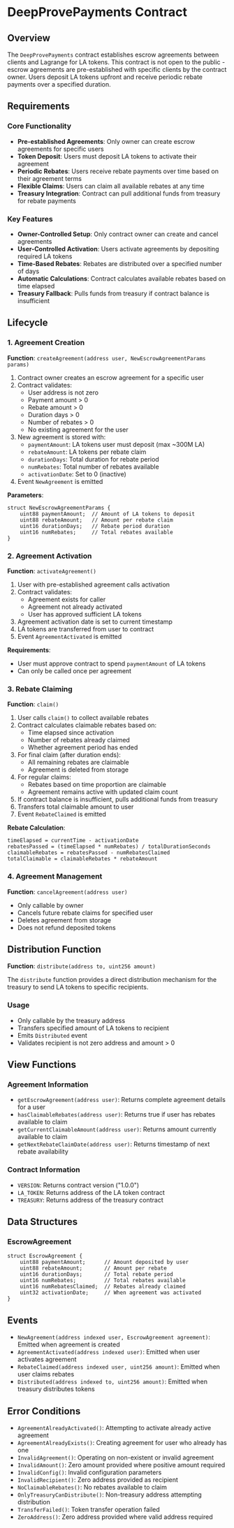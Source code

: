 # DeepProvePayments Contract

## Overview

The `DeepProvePayments` contract establishes escrow agreements between clients and Lagrange for LA tokens. This contract is not open to the public - escrow agreements are pre-established with specific clients by the contract owner. Users deposit LA tokens upfront and receive periodic rebate payments over a specified duration.

## Requirements

### Core Functionality
- **Pre-established Agreements**: Only owner can create escrow agreements for specific users
- **Token Deposit**: Users must deposit LA tokens to activate their agreement
- **Periodic Rebates**: Users receive rebate payments over time based on their agreement terms
- **Flexible Claims**: Users can claim all available rebates at any time
- **Treasury Integration**: Contract can pull additional funds from treasury for rebate payments

### Key Features
- **Owner-Controlled Setup**: Only contract owner can create and cancel agreements
- **User-Controlled Activation**: Users activate agreements by depositing required LA tokens
- **Time-Based Rebates**: Rebates are distributed over a specified number of days
- **Automatic Calculations**: Contract calculates available rebates based on time elapsed
- **Treasury Fallback**: Pulls funds from treasury if contract balance is insufficient

## Lifecycle

### 1. Agreement Creation

**Function**: `createAgreement(address user, NewEscrowAgreementParams params)`

1. Contract owner creates an escrow agreement for a specific user
2. Contract validates:
   - User address is not zero
   - Payment amount > 0
   - Rebate amount > 0
   - Duration days > 0
   - Number of rebates > 0
   - No existing agreement for the user
3. New agreement is stored with:
   - `paymentAmount`: LA tokens user must deposit (max ~300M LA)
   - `rebateAmount`: LA tokens per rebate claim
   - `durationDays`: Total duration for rebate period
   - `numRebates`: Total number of rebates available
   - `activationDate`: Set to 0 (inactive)
4. Event `NewAgreement` is emitted

**Parameters**:
```solidity
struct NewEscrowAgreementParams {
    uint88 paymentAmount;  // Amount of LA tokens to deposit
    uint88 rebateAmount;   // Amount per rebate claim
    uint16 durationDays;   // Rebate period duration
    uint16 numRebates;     // Total rebates available
}
```

### 2. Agreement Activation

**Function**: `activateAgreement()`

1. User with pre-established agreement calls activation
2. Contract validates:
   - Agreement exists for caller
   - Agreement not already activated
   - User has approved sufficient LA tokens
3. Agreement activation date is set to current timestamp
4. LA tokens are transferred from user to contract
5. Event `AgreementActivated` is emitted

**Requirements**:
- User must approve contract to spend `paymentAmount` of LA tokens
- Can only be called once per agreement

### 3. Rebate Claiming

**Function**: `claim()`

1. User calls `claim()` to collect available rebates
2. Contract calculates claimable rebates based on:
   - Time elapsed since activation
   - Number of rebates already claimed
   - Whether agreement period has ended
3. For final claim (after duration ends):
   - All remaining rebates are claimable
   - Agreement is deleted from storage
4. For regular claims:
   - Rebates based on time proportion are claimable
   - Agreement remains active with updated claim count
5. If contract balance is insufficient, pulls additional funds from treasury
6. Transfers total claimable amount to user
7. Event `RebateClaimed` is emitted

**Rebate Calculation**:
```
timeElapsed = currentTime - activationDate
rebatesPassed = (timeElapsed * numRebates) / totalDurationSeconds
claimableRebates = rebatesPassed - numRebatesClaimed
totalClaimable = claimableRebates * rebateAmount
```

### 4. Agreement Management

**Function**: `cancelAgreement(address user)`

- Only callable by owner
- Cancels future rebate claims for specified user
- Deletes agreement from storage
- Does not refund deposited tokens

## Distribution Function

**Function**: `distribute(address to, uint256 amount)`

The `distribute` function provides a direct distribution mechanism for the treasury to send LA tokens to specific recipients.

### Usage
- Only callable by the treasury address
- Transfers specified amount of LA tokens to recipient
- Emits `Distributed` event
- Validates recipient is not zero address and amount > 0

## View Functions

### Agreement Information
- `getEscrowAgreement(address user)`: Returns complete agreement details for a user
- `hasClaimableRebates(address user)`: Returns true if user has rebates available to claim
- `getCurrentClaimableAmount(address user)`: Returns amount currently available to claim
- `getNextRebateClaimDate(address user)`: Returns timestamp of next rebate availability

### Contract Information
- `VERSION`: Returns contract version ("1.0.0")
- `LA_TOKEN`: Returns address of the LA token contract
- `TREASURY`: Returns address of the treasury contract

## Data Structures

### EscrowAgreement
```solidity
struct EscrowAgreement {
    uint88 paymentAmount;      // Amount deposited by user
    uint88 rebateAmount;       // Amount per rebate
    uint16 durationDays;       // Total rebate period
    uint16 numRebates;         // Total rebates available
    uint16 numRebatesClaimed;  // Rebates already claimed
    uint32 activationDate;     // When agreement was activated
}
```

## Events

- `NewAgreement(address indexed user, EscrowAgreement agreement)`: Emitted when agreement is created
- `AgreementActivated(address indexed user)`: Emitted when user activates agreement
- `RebateClaimed(address indexed user, uint256 amount)`: Emitted when user claims rebates
- `Distributed(address indexed to, uint256 amount)`: Emitted when treasury distributes tokens

## Error Conditions

- `AgreementAlreadyActivated()`: Attempting to activate already active agreement
- `AgreementAlreadyExists()`: Creating agreement for user who already has one
- `InvalidAgreement()`: Operating on non-existent or invalid agreement
- `InvalidAmount()`: Zero amount provided where positive amount required
- `InvalidConfig()`: Invalid configuration parameters
- `InvalidRecipient()`: Zero address provided as recipient
- `NoClaimableRebates()`: No rebates available to claim
- `OnlyTreasuryCanDistribute()`: Non-treasury address attempting distribution
- `TransferFailed()`: Token transfer operation failed
- `ZeroAddress()`: Zero address provided where valid address required 